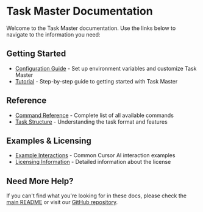 # Task Master Documentation

Welcome to the Task Master documentation. Use the links below to navigate to the information you need:

## Getting Started

- [Configuration Guide](archive/configuration.md) - Set up environment variables and customize Task Master
- [Tutorial](archive/ctutorial.md) - Step-by-step guide to getting started with Task Master

## Reference

- [Command Reference](archive/ccommand-reference.md) - Complete list of all available commands
- [Task Structure](archive/ctask-structure.md) - Understanding the task format and features

## Examples & Licensing

- [Example Interactions](archive/cexamples.md) - Common Cursor AI interaction examples
- [Licensing Information](archive/clicensing.md) - Detailed information about the license

## Need More Help?

If you can't find what you're looking for in these docs, please check the [main README](../README.md) or visit our [GitHub repository](https://github.com/mcontheway/taskmaster-no-ai).
